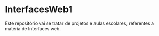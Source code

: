 # InterfacesWeb1
Este repositório vai se tratar de projetos e aulas escolares, referentes a matéria de Interfaces web. 

